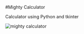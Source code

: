 #Mighty Calculator

Calculator using Python and tkinter

![mighty calculator](https://github.com/aayushisingh11/python-mini-projects/blob/master/Mighty%20Calculator/Mighty%20calculator.png)
